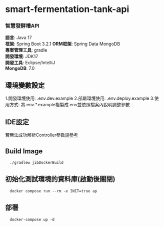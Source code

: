 # smart-fermentation-tank-api
### 智慧發酵槽API

**語言**: Java 17  
**框架**: Spring Boot 3.2.1
**ORM框架**: Spring Data MongoDB    
**專案管理工具**: gradle   
**開發環境**: JDK17   
**開發工具**: Eclipse/IntelliJ   
**MongoDB**: 7.0   

## 環境變數設定
1.開發環境使用: .env.dev.example
2.部屬環境使用: .env.deploy.example
3.使用方式: 將.env.*.example複製成.env並依照檔案內說明調整參數

## IDE設定
若無法成功解析Controller參數[請參考](https://github.com/spring-projects/spring-framework/wiki/Upgrading-to-Spring-Framework-6.x#parameter-name-retention)
 
## Build Image
```
  ./gradlew jibDockerBuild
```

## 初始化測試環境的資料庫(啟動後關閉)
```
  docker compose run --rm -e INIT=true ap
```

## 部署
```
  docker-compose up -d
```
